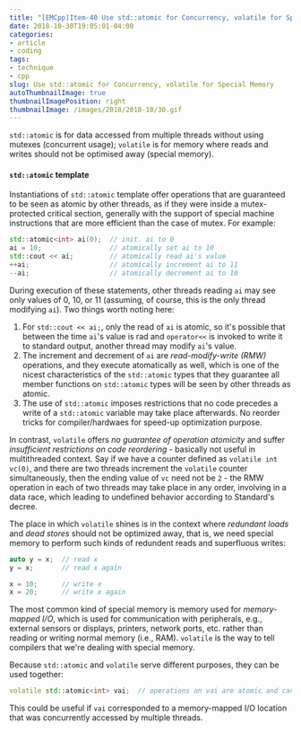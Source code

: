 ```yaml
---
title: "[EMCpp]Item-40 Use std::atomic for Concurrency, volatile for Special Memory"
date: 2018-10-30T19:05:01-04:00
categories:
- article
- coding
tags:
- technique
- cpp
slug: Use std::atomic for Concurrency, volatile for Special Memory
autoThumbnailImage: true
thumbnailImagePosition: right
thumbnailImage: /images/2018/2018-10/30.gif
---
```


`std::atomic` is for data accessed from multiple threads without using mutexes (concurrent usage); `volatile` is for memory where reads and writes should not be optimised away (special memory).
<!--more-->

#### `std::atomic` template

Instantiations of `std::atomic` template offer operations that are guaranteed to be seen as atomic by other threads, as if they were inside a mutex-protected critical section, generally with the support of special machine instructions that are more efficient than the case of mutex. For example:

```cpp
std::atomic<int> ai(0);  // init. ai to 0
ai = 10;                 // atomically set ai to 10
std::cout << ai;         // atomically read ai's value
++ai;                    // atomically increment ai to 11
--ai;                    // atomically decrement ai to 10
```

During execution of these statements, other threads reading `ai` may see only values of 0, 10, or 11 (assuming, of course, this is the only thread modifying `ai`). Two things worth noting here:

1. For `std::cout << ai;`, only the read of `ai` is atomic, so it's possible that between the time `ai`'s value is rad and `operator<<` is invoked to write it to standard output, another thread may modify `ai`'s value.
2. The increment and decrement of `ai` are _read-modify-write (RMW)_ operations, and they execute atomatically as well, which is one of the nicest characteristics of the `std::atomic` types that they guarantee all member functions on `std::atomic` types will be seen by other threads as atomic.
3. The use of `std::atomic` imposes restrictions that no code precedes a write of a `std::atomic` variable may take place afterwards. No reorder tricks for compiler/hardwaes for speed-up optimization purpose.

In contrast, `volatile` offers _no guarantee of operation atomicity_ and suffer _insufficient restrictions on code reordering_ - basically not useful in multithreaded context. Say if we have a counter defined as `volatile int vc(0)`, and there are two threads increment the `volatile` counter simultaneously, then the ending value of `vc` need not be `2` - the RMW operation in each of two threads may take place in any order, involving in a data race, which leading to undefined behavior according to Standard's decree.

The place in which `volatile` shines is in the context where _redundant loads_ and _dead stores_ should not be optimized away, that is, we need special memory to perform such kinds of redundent reads and superfluous writes:

```cpp
auto y = x;  // read x
y = x;       // read x again

x = 10;      // write x
x = 20;      // write x again
```

The most common kind of special memory is memory used for _memory-mapped I/O_, which is used for communication with peripherals, e.g., external sensors or displays, printers, network ports, etc. rather than reading or writing normal memory (i.e., RAM). `volatile` is the way to tell compilers that we're dealing with special memory.

Because `std::atomic` and `volatile` serve different purposes, they can be used together:

```cpp
volatile std::atomic<int> vai;  // operations on vai are atomic and can't be optimized away
```

This could be useful if `vai` corresponded to a memory-mapped I/O location that was concurrently accessed by multiple threads.